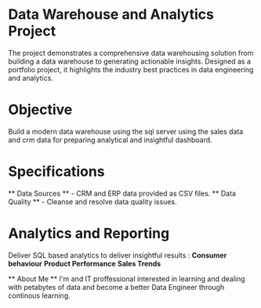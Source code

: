 # Data Warehouse and Analytics Project
The project demonstrates a comprehensive data warehousing solution from building a data warehouse to generating actionable insights. Designed as a portfolio project, it highlights the industry best practices
in data engineering and analytics.

# Objective
Build a modern data warehouse using the sql server using the sales data and crm data for preparing analytical and insightful dashboard.

# Specifications
** Data Sources ** - CRM and ERP data provided as CSV files.
** Data Quality ** - Cleanse and resolve data quality issues.

# Analytics and Reporting
Deliver SQL based analytics to deliver insightful results :
**Consumer behaviour**
**Product Performance**
**Sales Trends**

** About Me **
I'm and IT proffessional interested in learning and dealing with petabytes of data and become a better Data Engineer through continous learning.
